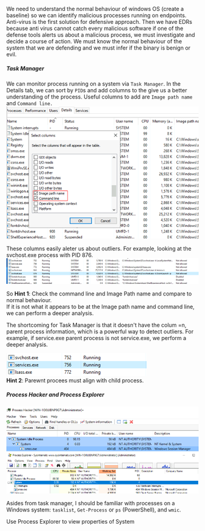 We need to understand the normal behaviour of windows OS (create a baseline) so we can identify malicious processes running on endpoints. Anti-virus is the first solution for defensive approach. Then we have EDRs because anti virus cannot catch every malicious software
if one of the defense tools alerts us about a malicious process, we must investigate and decide a course of action. We must know the normal behaviour of the system that we are defending and we must infer if the binary is benign or evil. <br />

##### Task Manager
We can monitor process running on a system via `Task Manager`. In the Details tab, we can sort by `PID`s and add columns to the give us a better understanding of the process. Useful columns to add are `Image path name` and `Command line.`
![alt text](https://github.com/secjedi/CyberDefense/blob/main/Images/zerologon/7.png) <br />

These columns easily aleter us about outliers. For example, looking at the svchost.exe process with PID 876.<br />
![alt text](https://github.com/secjedi/CyberDefense/blob/main/Images/zerologon/8.png) <br />

So **Hint 1**: Check the command line and Image Path name and compare to normal behaviour. <br/>
If it is not what it appears to be at the Image path name and command line, we can perform a deeper analysis. <br />

The shortcoming for Task Manager is that it doesn't have the colum =n, parent process information, which is a powerful way to detect outliers. For example, if service.exe parent process is not service.exe, we perform a deeper analysis. <br />

![alt text](https://github.com/secjedi/CyberDefense/blob/main/Images/zerologon/9.png) <br />
**Hint 2**: Parewnt procees must align with child process. <br />


##### Process Hacker and Process Explorer
![alt text](https://github.com/secjedi/CyberDefense/blob/main/Images/zerologon/10.png) <br />
![alt text](https://github.com/secjedi/CyberDefense/blob/main/Images/zerologon/11.png) <br />

Asides from task manager, I should be familiar with processes on a Windows system: `tasklist`, `Get-Process` or `ps` (PowerShell), and `wmic`. <br />

Use Process Explorer to view properties of System





